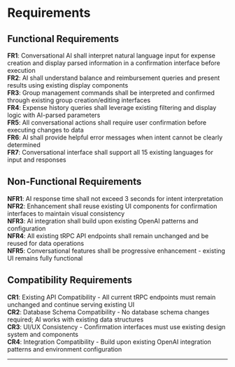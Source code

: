 # Requirements

## Functional Requirements

**FR1**: Conversational AI shall interpret natural language input for expense creation and display parsed information in a confirmation interface before execution  
**FR2**: AI shall understand balance and reimbursement queries and present results using existing display components  
**FR3**: Group management commands shall be interpreted and confirmed through existing group creation/editing interfaces  
**FR4**: Expense history queries shall leverage existing filtering and display logic with AI-parsed parameters  
**FR5**: All conversational actions shall require user confirmation before executing changes to data  
**FR6**: AI shall provide helpful error messages when intent cannot be clearly determined  
**FR7**: Conversational interface shall support all 15 existing languages for input and responses  

## Non-Functional Requirements

**NFR1**: AI response time shall not exceed 3 seconds for intent interpretation  
**NFR2**: Enhancement shall reuse existing UI components for confirmation interfaces to maintain visual consistency  
**NFR3**: AI integration shall build upon existing OpenAI patterns and configuration  
**NFR4**: All existing tRPC API endpoints shall remain unchanged and be reused for data operations  
**NFR5**: Conversational features shall be progressive enhancement - existing UI remains fully functional  

## Compatibility Requirements

**CR1**: Existing API Compatibility - All current tRPC endpoints must remain unchanged and continue serving existing UI  
**CR2**: Database Schema Compatibility - No database schema changes required; AI works with existing data structures  
**CR3**: UI/UX Consistency - Confirmation interfaces must use existing design system and components  
**CR4**: Integration Compatibility - Build upon existing OpenAI integration patterns and environment configuration  

---
